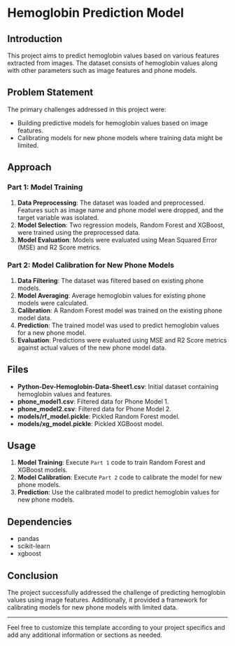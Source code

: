 # Hemoglobin Prediction Model

## Introduction
This project aims to predict hemoglobin values based on various features extracted from images. The dataset consists of hemoglobin values along with other parameters such as image features and phone models.

## Problem Statement
The primary challenges addressed in this project were:
- Building predictive models for hemoglobin values based on image features.
- Calibrating models for new phone models where training data might be limited.

## Approach
### Part 1: Model Training
1. **Data Preprocessing**: The dataset was loaded and preprocessed. Features such as image name and phone model were dropped, and the target variable was isolated.
2. **Model Selection**: Two regression models, Random Forest and XGBoost, were trained using the preprocessed data.
3. **Model Evaluation**: Models were evaluated using Mean Squared Error (MSE) and R2 Score metrics.

### Part 2: Model Calibration for New Phone Models
1. **Data Filtering**: The dataset was filtered based on existing phone models.
2. **Model Averaging**: Average hemoglobin values for existing phone models were calculated.
3. **Calibration**: A Random Forest model was trained on the existing phone model data.
4. **Prediction**: The trained model was used to predict hemoglobin values for a new phone model.
5. **Evaluation**: Predictions were evaluated using MSE and R2 Score metrics against actual values of the new phone model data.

## Files
- **Python-Dev-Hemoglobin-Data-Sheet1.csv**: Initial dataset containing hemoglobin values and features.
- **phone_model1.csv**: Filtered data for Phone Model 1.
- **phone_model2.csv**: Filtered data for Phone Model 2.
- **models/rf_model.pickle**: Pickled Random Forest model.
- **models/xg_model.pickle**: Pickled XGBoost model.

## Usage
1. **Model Training**: Execute `Part 1` code to train Random Forest and XGBoost models.
2. **Model Calibration**: Execute `Part 2` code to calibrate the model for new phone models.
3. **Prediction**: Use the calibrated model to predict hemoglobin values for new phone models.

## Dependencies
- pandas
- scikit-learn
- xgboost

## Conclusion
The project successfully addressed the challenge of predicting hemoglobin values using image features. Additionally, it provided a framework for calibrating models for new phone models with limited data.

---

Feel free to customize this template according to your project specifics and add any additional information or sections as needed.